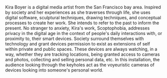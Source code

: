   Kira Boyer is a digital media artist from the San Francisco bay area. Inspired by society and her experiences as she traverses through life, she uses digital software, sculptural techniques, drawing techniques, and conceptual processes to create her work. She intends to refer to the past to inform the present. 
  No stranger to anxiety, Kira's work, Scoptophobia, addresses privacy in the digital age in the context of people's daily interactions with, or proximity to, their smart devices. Society surround themselves with technology and grant devices permission to exist as extensions of self within private and public spaces. These devices are always watching, in a way, whether they are tracking locations, being granted access to  cameras and photos, collecting and selling personal data, etc. In this installation, the audience looking through the keyholes act as the voyeuristic cameras of devices looking into someone's personal world.
